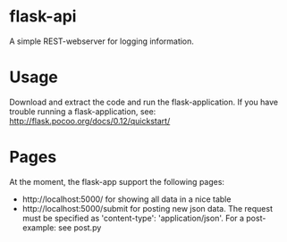 # flask-api
A simple REST-webserver for logging information.

Usage
============
Download and extract the code and run the flask-application. If you have trouble running a flask-application, see: http://flask.pocoo.org/docs/0.12/quickstart/

Pages
===========
At the moment, the flask-app support the following pages:
- http://localhost:5000/ for showing all data in a nice table
- http://localhost:5000/submit for posting new json data. The request must be specified as 'content-type': 'application/json'. For a post-example: see post.py
